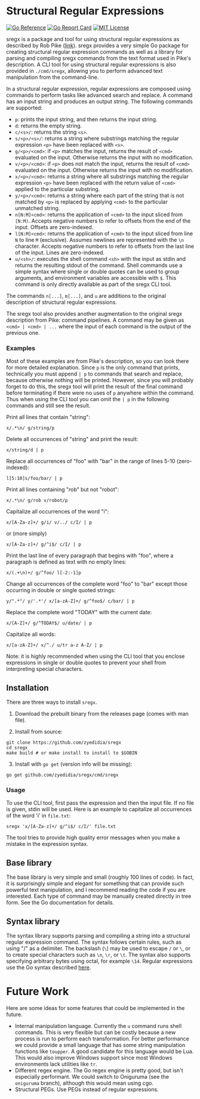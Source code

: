 # Structural Regular Expressions

[![Go Reference](https://pkg.go.dev/badge/github.com/zyedidia/sregx.svg)](https://pkg.go.dev/github.com/zyedidia/sregx)
[![Go Report Card](https://goreportcard.com/badge/github.com/zyedidia/sregx)](https://goreportcard.com/report/github.com/zyedidia/sregx)
[![MIT License](https://img.shields.io/badge/license-MIT-blue.svg)](https://github.com/zyedidia/sregx/blob/master/LICENSE)

sregx is a package and tool for using structural regular expressions as described
by Rob Pike ([link](http://doc.cat-v.org/bell_labs/structural_regexps/)). sregx
provides a very simple Go package for creating structural regular expression
commands as well as a library for parsing and compiling sregx commands from the
text format used in Pike's description. A CLI tool for using structural regular
expressions is also provided in `./cmd/sregx`, allowing you to perform advanced
text manipulation from the command-line.

In a structural regular expression, regular expressions are composed using
commands to perform tasks like advanced search and replace. A command has
an input string and produces an output string. The following commands are
supported:

* `p`: prints the input string, and then returns the input string.
* `d`: returns the empty string.
* `c/<s>/`: returns the string `<s>`.
* `s/<p>/<s>/`: returns a string where substrings matching the regular
  expression `<p>` have been replaced with `<s>`.
* `g/<p>/<cmd>`: if `<p>` matches the input, returns the result of `<cmd>`
  evaluated on the input. Otherwise returns the input with no modification.
* `v/<p>/<cmd>`: if `<p>` does not match the input, returns the result of
  `<cmd>` evaluated on the input. Otherwise returns the input with no
  modification.
* `x/<p>/<cmd>`: returns a string where all substrings matching the regular
  expression `<p>` have been replaced with the return value of `<cmd>` applied
  to the particular substring.
* `y/<p>/<cmd>`: returns a string where each part of the string that is not
  matched by `<p>` is replaced by applying `<cmd>` to the particular
  unmatched string.
* `n[N:M]<cmd>`: returns the application of `<cmd>` to the input sliced from
  `[N:M)`. Accepts negative numbers to refer to offsets from the end of the
  input. Offsets are zero-indexed.
* `l[N:M]<cmd>`: returns the application of `<cmd>` to the input sliced from
  line `N` to line `M` (exclusive).  Assumes newlines are represented with the
  `\n` character. Accepts negative numbers to refer to offsets from the last
  line of the input. Lines are zero-indexed.
* `u/<sh>/`: executes the shell command `<sh>` with the input as stdin and
  returns the resulting stdout of the command. Shell commands use a simple
  syntax where single or double quotes can be used to group arguments, and
  environment variables are accessible with `$`. This command is only directly
  available as part of the sregx CLI tool.

The commands `n[...]`, `m[...]`, and `u` are additions to the original
description of structural regular expressions.

The sregx tool also provides another augmentation to the original sregx description
from Pike: command pipelines. A command may be given as `<cmd> | <cmd> | ...`
where the input of each command is the output of the previous one.

### Examples

Most of these examples are from Pike's description, so you can look there for
more detailed explanation. Since `p` is the only command that prints,
technically you must append `| p` to commands that search and replace, because
otherwise nothing will be printed. However, since you will probably forget to
do this, the sregx tool will print the result of the final command before
terminating if there were no uses of `p` anywhere within the command. Thus when
using the CLI tool you can omit the `| p` in the following commands and still
see the result.

Print all lines that contain "string":

```
x/.*\n/ g/string/p
```

Delete all occurrences of "string" and print the result:

```
x/string/d | p
```

Replace all occurrences of "foo" with "bar" in the range of lines 5-10
(zero-indexed):

```
l[5:10]s/foo/bar/ | p
```

Print all lines containing "rob" but not "robot":

```
x/.*\n/ g/rob v/robot/p
```

Capitalize all occurrences of the word "i":

```
x/[A-Za-z]+/ g/i/ v/../ c/I/ | p
```

or (more simply)

```
x/[A-Za-z]+/ g/^i$/ c/I/ | p
```

Print the last line of every paragraph that begins with "foo", where a
paragraph is defined as text with no empty lines:

```
x/(.+\n)+/ g/^foo/ l[-2:-1]p
```

Change all occurrences of the complete word "foo" to "bar" except those
occurring in double or single quoted strings:

```
y/".*"/ y/'.*'/ x/[a-zA-Z]+/ g/^foo$/ c/bar/ | p
```

Replace the complete word "TODAY" with the current date:

```
x/[A-Z]+/ g/^TODAY$/ u/date/ | p
```

Capitalize all words:

```
x/[a-zA-Z]+/ x/^./ u/tr a-z A-Z/ | p
```

Note: it is highly recommended when using the CLI tool that you enclose
expressions in single or double quotes to prevent your shell from interpreting
special characters.

## Installation

There are three ways to install `sregx`.

1. Download the prebuilt binary from the releases page (comes with man file).

2. Install from source:

```
git clone https://github.com/zyedidia/sregx
cd sregx
make build # or make install to install to $GOBIN
```

3. Install with `go get` (version info will be missing):

```
go get github.com/zyedidia/sregx/cmd/sregx
```

### Usage

To use the CLI tool, first pass the expression and then the input file. If no
file is given, stdin will be used. Here is an example to capitalize all
occurrences of the word 'i' in `file.txt`:

```
sregx 'x/[A-Za-z]+/ g/^i$/ c/I/' file.txt
```

The tool tries to provide high quality error messages when you make a mistake
in the expression syntax.

## Base library

The base library is very simple and small (roughly 100 lines of code). In fact,
it is surprisingly simple and elegant for something that can provide such
powerful text manipulation, and I recommend reading the code if you are
interested. Each type of command may be manually created directly in tree form.
See the Go documentation for details.

## Syntax library

The syntax library supports parsing and compiling a string into a structural
regular expression command. The syntax follows certain rules, such as using "/"
as a delimiter. The backslash (`\`) may be used to escape `/` or `\`, or to
create special characters such as `\n`, `\r`, or `\t`. The syntax also supports
specifying arbitrary bytes using octal, for example `\14`. Regular expressions
use the Go syntax described [here](https://golang.org/pkg/regexp/syntax/).

# Future Work

Here are some ideas for some features that could be implemented in the future.

* Internal manipulation language. Currently the `u` command runs shell
  commands. This is very flexible but can be costly because a new process is
  run to perform each transformation. For better performance we could provide a
  small language that has some string manipulation functions like `toupper`. A
  good candidate for this language would be Lua. This would also improve
  Windows support since most Windows environments lack utilities like `tr`.
* Different regex engine. The Go regex engine is pretty good, but isn't
  especially performant. We could switch to Oniguruma (see the `oniguruma`
  branch), although this would mean using cgo.
* Structural PEGs. Use PEGs instead of regular expressions.
